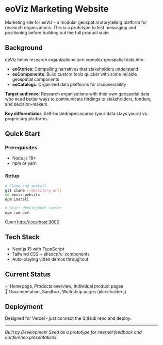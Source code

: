# eoViz Marketing Website

Marketing site for eoViz - a modular geospatial storytelling platform for research organizations. This is a prototype to test messaging and positioning before building out the full product suite.

## Background

eoViz helps research organizations turn complex geospatial data into:
- **eoStories**: Compelling narratives that stakeholders understand
- **eoComponents**: Build custom tools quicker with some reliable geospatial components
- **eoCatalogs**: Organized data platforms for discoverability

**Target audience**: Research organizations with their own geospatial data who need better ways to communicate findings to stakeholders, funders, and decision-makers.

**Key differentiator**: Self-hosted/open source (your data stays yours) vs. proprietary platforms.

## Quick Start

### Prerequisites
- Node.js 18+
- npm or yarn

### Setup
```bash
# Clone and install
git clone [repository-url]
cd eoviz-website
npm install

# Start development server
npm run dev
```

Open [http://localhost:3000](http://localhost:3000)

## Tech Stack
- Next.js 15 with TypeScript
- Tailwind CSS + shadcn/ui components
- Auto-playing video demos throughout

## Current Status
✅ Homepage, Products overview, Individual product pages  
🚧 Documentation, Sandbox, Workshop pages (placeholders)

## Deployment
Designed for Vercel - just connect the GitHub repo and deploy.

---
*Built by Development Seed as a prototype for internal feedback and conference presentations.*
